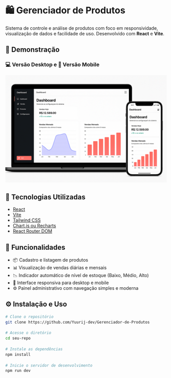 # 🛍️ Gerenciador de Produtos

Sistema de controle e análise de produtos com foco em responsividade, visualização de dados e facilidade de uso. Desenvolvido com **React** e **Vite**.

## 📸 Demonstração

### 💻 Versão Desktop e 📱 Versão Mobile

![Dashboard Desktop e Mobile](./src/AssetsReadme/img-desktop-mobile.png)

## 🚀 Tecnologias Utilizadas

- [React](https://reactjs.org/)
- [Vite](https://vitejs.dev/)
- [Tailwind CSS](https://tailwindcss.com/)
- [Chart.js ou Recharts](https://www.chartjs.org/)
- [React Router DOM](https://reactrouter.com/en/main)

## 🔧 Funcionalidades

- 📦 Cadastro e listagem de produtos
- 📊 Visualização de vendas diárias e mensais
- 📉 Indicador automático de nível de estoque (Baixo, Médio, Alto)
- 📱 Interface responsiva para desktop e mobile
- ⚙️ Painel administrativo com navegação simples e moderna

## ⚙️ Instalação e Uso

```bash
# Clone o repositório
git clone https://github.com/Yuurij-dev/Gerenciador-de-Produtos

# Acesse o diretório
cd seu-repo

# Instale as dependências
npm install

# Inicie o servidor de desenvolvimento
npm run dev
```
